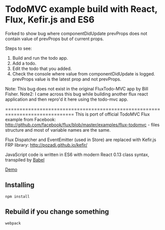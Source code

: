 # TodoMVC example build with React, Flux, Kefir.js and ES6

Forked to show bug where componentDidUpdate prevProps does not contain value of prevProps but of current props. 

Steps to see: 

1. Build and run the todo app. 
2. Add a todo. 
3. Edit the todo that you added. 
4. Check the console where value from componentDidUpdate is logged. prevProps value is the latest prop and not prevProps. 

Note: This bug does not exist in the original FluxTodo-MVC app by Bill Fisher. 
Note2: I came across this bug while building another flux react application and then repro'd it here using the todo-mvc app. 

==============================================================================
This is port of official TodoMVC Flux example from Facebook: <a href="http://github.com/facebook/flux/blob/master/examples/flux-todomvc">http://github.com/facebook/flux/blob/master/examples/flux-todomvc</a> - files structure and most of variable names are the same.

Flux Dispatcher and EventEmitter (used in Store) are replaced with Kefir.js FRP library: <a href="http://pozadi.github.io/kefir/">http://pozadi.github.io/kefir/</a>   

JavaScript code is written in ES6 with modern React 0.13 class syntax, transpiled by <a href="http://babeljs.io/">Babel</a>

<a href="http://pqr.github.io/react-flux-kefir-es6-todomvc-example/">Demo</a>

## Installing

    npm install
    
## Rebuild if you change something 
    
    webpack
